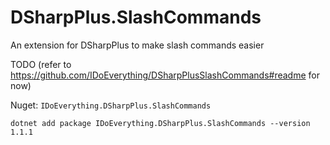 # DSharpPlus.SlashCommands
An extension for DSharpPlus to make slash commands easier

TODO (refer to https://github.com/IDoEverything/DSharpPlusSlashCommands#readme for now)

Nuget: `IDoEverything.DSharpPlus.SlashCommands`

`dotnet add package IDoEverything.DSharpPlus.SlashCommands --version 1.1.1`
